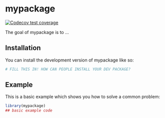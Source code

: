 
# mypackage

<!-- badges: start -->
[![Codecov test coverage](https://codecov.io/gh/Matt-A-Bennett/test_r_package/branch/main/graph/badge.svg)](https://app.codecov.io/gh/Matt-A-Bennett/test_r_package?branch=main)
<!-- badges: end -->

The goal of mypackage is to ...

## Installation

You can install the development version of mypackage like so:

``` r
# FILL THIS IN! HOW CAN PEOPLE INSTALL YOUR DEV PACKAGE?
```

## Example

This is a basic example which shows you how to solve a common problem:

``` r
library(mypackage)
## basic example code
```

